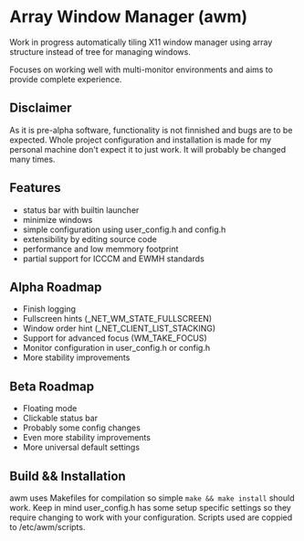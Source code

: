 # Array Window Manager (awm)

Work in progress automatically tiling X11 window manager using array structure
instead of tree for managing windows.

Focuses on working well with multi-monitor environments and aims to provide
complete experience.

## Disclaimer
As it is pre-alpha software, functionality is not finnished and bugs are to be
expected.
Whole project configuration and installation is made for my personal machine
don't expect it to just work. It will probably be changed many times.

## Features
- status bar with builtin launcher
- minimize windows
- simple configuration using user_config.h and config.h
- extensibility by editing source code
- performance and low memmory footprint
- partial support for ICCCM and EWMH standards

## Alpha Roadmap
- Finish logging
- Fullscreen hints (_NET_WM_STATE_FULLSCREEN)
- Window order hint (_NET_CLIENT_LIST_STACKING)
- Support for advanced focus (WM_TAKE_FOCUS)
- Monitor configuration in user_config.h or config.h
- More stability improvements

## Beta Roadmap
- Floating mode
- Clickable status bar
- Probably some config changes
- Even more stability improvements
- More universal default settings

## Build && Installation
awm uses Makefiles for compilation so simple `make && make install` should work.
Keep in mind user_config.h has some setup specific settings so they require changing
to work with your configuration.
Scripts used are coppied to /etc/awm/scripts.
